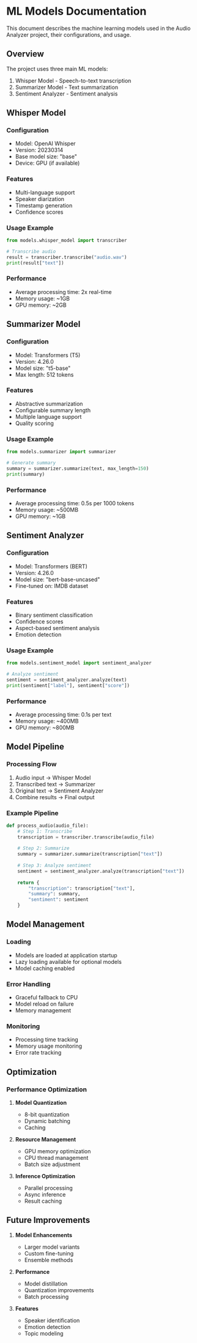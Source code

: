 # ML Models Documentation

This document describes the machine learning models used in the Audio Analyzer project, their configurations, and usage.

## Overview

The project uses three main ML models:
1. Whisper Model - Speech-to-text transcription
2. Summarizer Model - Text summarization
3. Sentiment Analyzer - Sentiment analysis

## Whisper Model

### Configuration
- Model: OpenAI Whisper
- Version: 20230314
- Base model size: "base"
- Device: GPU (if available)

### Features
- Multi-language support
- Speaker diarization
- Timestamp generation
- Confidence scores

### Usage Example
```python
from models.whisper_model import transcriber

# Transcribe audio
result = transcriber.transcribe("audio.wav")
print(result["text"])
```

### Performance
- Average processing time: 2x real-time
- Memory usage: ~1GB
- GPU memory: ~2GB

## Summarizer Model

### Configuration
- Model: Transformers (T5)
- Version: 4.26.0
- Model size: "t5-base"
- Max length: 512 tokens

### Features
- Abstractive summarization
- Configurable summary length
- Multiple language support
- Quality scoring

### Usage Example
```python
from models.summarizer import summarizer

# Generate summary
summary = summarizer.summarize(text, max_length=150)
print(summary)
```

### Performance
- Average processing time: 0.5s per 1000 tokens
- Memory usage: ~500MB
- GPU memory: ~1GB

## Sentiment Analyzer

### Configuration
- Model: Transformers (BERT)
- Version: 4.26.0
- Model size: "bert-base-uncased"
- Fine-tuned on: IMDB dataset

### Features
- Binary sentiment classification
- Confidence scores
- Aspect-based sentiment analysis
- Emotion detection

### Usage Example
```python
from models.sentiment_model import sentiment_analyzer

# Analyze sentiment
sentiment = sentiment_analyzer.analyze(text)
print(sentiment["label"], sentiment["score"])
```

### Performance
- Average processing time: 0.1s per text
- Memory usage: ~400MB
- GPU memory: ~800MB

## Model Pipeline

### Processing Flow
1. Audio input → Whisper Model
2. Transcribed text → Summarizer
3. Original text → Sentiment Analyzer
4. Combine results → Final output

### Example Pipeline
```python
def process_audio(audio_file):
    # Step 1: Transcribe
    transcription = transcriber.transcribe(audio_file)
    
    # Step 2: Summarize
    summary = summarizer.summarize(transcription["text"])
    
    # Step 3: Analyze sentiment
    sentiment = sentiment_analyzer.analyze(transcription["text"])
    
    return {
        "transcription": transcription["text"],
        "summary": summary,
        "sentiment": sentiment
    }
```

## Model Management

### Loading
- Models are loaded at application startup
- Lazy loading available for optional models
- Model caching enabled

### Error Handling
- Graceful fallback to CPU
- Model reload on failure
- Memory management

### Monitoring
- Processing time tracking
- Memory usage monitoring
- Error rate tracking

## Optimization

### Performance Optimization
1. **Model Quantization**
   - 8-bit quantization
   - Dynamic batching
   - Caching

2. **Resource Management**
   - GPU memory optimization
   - CPU thread management
   - Batch size adjustment

3. **Inference Optimization**
   - Parallel processing
   - Async inference
   - Result caching

## Future Improvements

1. **Model Enhancements**
   - Larger model variants
   - Custom fine-tuning
   - Ensemble methods

2. **Performance**
   - Model distillation
   - Quantization improvements
   - Batch processing

3. **Features**
   - Speaker identification
   - Emotion detection
   - Topic modeling 